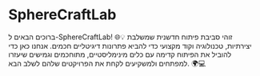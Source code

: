 # SphereCraftLab
ברוכים הבאים ל-SphereCraftLab! 🌐💡 זוהי סביבת פיתוח חדשנית שמשלבת יצירתיות, טכנולוגיה וקוד מקצועי כדי להביא פתרונות דיגיטליים חכמים. אנחנו כאן כדי להוביל את הפיתוח קדימה עם כלים מינימליסטיים, מתוחכמים וגמישים שיעזרו למפתחים ולמשקיעים לקחת את הפרויקטים שלהם לשלב הבא. 🌍💻
